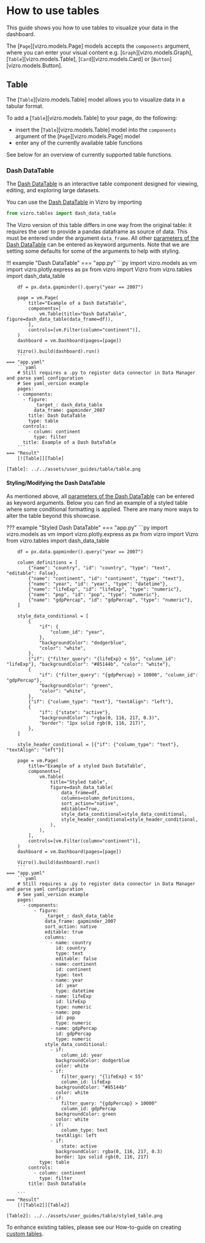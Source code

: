# How to use tables

This guide shows you how to use tables to visualize your data in the dashboard.

The [`Page`][vizro.models.Page] models accepts the `components` argument, where you can enter your visual content e.g.
[`Graph`][vizro.models.Graph], [`Table`][vizro.models.Table], [`Card`][vizro.models.Card] or [`Button`][vizro.models.Button].

## Table

The [`Table`][vizro.models.Table] model allows you to visualize data in a tabular format.

To add a [`Table`][vizro.models.Table] to your page, do the following:

- insert the [`Table`][vizro.models.Table] model into the `components` argument of the
[`Page`][vizro.models.Page] model
- enter any of the currently available table functions

See below for an overview of currently supported table functions.

### Dash DataTable

The [Dash DataTable](https://dash.plotly.com/datatable) is an interactive table component designed for viewing, editing, and exploring large datasets.

You can use the [Dash DataTable](https://dash.plotly.com/datatable) in Vizro by importing
```py
from vizro.tables import dash_data_table
```
The Vizro version of this table differs in one way from the original table: it requires the user to provide a pandas dataframe as source of data.
This must be entered under the argument `data_frame`.
All other [parameters of the Dash DataTable](https://dash.plotly.com/datatable/reference) can be entered as keyword arguments. Note that we are
setting some defaults for some of the arguments to help with styling.

!!! example "Dash DataTable"
    === "app.py"
        ```py
        import vizro.models as vm
        import vizro.plotly.express as px
        from vizro import Vizro
        from vizro.tables import dash_data_table

        df = px.data.gapminder().query("year == 2007")

        page = vm.Page(
            title="Example of a Dash DataTable",
            components=[
                vm.Table(title="Dash DataTable", figure=dash_data_table(data_frame=df)),
            ],
            controls=[vm.Filter(column="continent")],
        )
        dashboard = vm.Dashboard(pages=[page])

        Vizro().build(dashboard).run()
        ```
    === "app.yaml"
        ```yaml
        # Still requires a .py to register data connector in Data Manager and parse yaml configuration
        # See yaml_version example
        pages:
        - components:
          - figure:
              _target_: dash_data_table
              data_frame: gapminder_2007
            title: Dash DataTable
            type: table
          controls:
            - column: continent
              type: filter
          title: Example of a Dash DataTable
        ```
    === "Result"
        [![Table]][Table]

    [Table]: ../../assets/user_guides/table/table.png

#### Styling/Modifying the Dash DataTable

As mentioned above, all [parameters of the Dash DataTable](https://dash.plotly.com/datatable/reference) can be entered as keyword arguments. Below you can find
an example of a styled table where some conditional formatting is applied. There are many more ways to alter the table beyond this showcase.

??? example "Styled Dash DataTable"
    === "app.py"
        ```py
        import vizro.models as vm
        import vizro.plotly.express as px
        from vizro import Vizro
        from vizro.tables import dash_data_table

        df = px.data.gapminder().query("year == 2007")

        column_definitions = [
            {"name": "country", "id": "country", "type": "text", "editable": False},
            {"name": "continent", "id": "continent", "type": "text"},
            {"name": "year", "id": "year", "type": "datetime"},
            {"name": "lifeExp", "id": "lifeExp", "type": "numeric"},
            {"name": "pop", "id": "pop", "type": "numeric"},
            {"name": "gdpPercap", "id": "gdpPercap", "type": "numeric"},
        ]

        style_data_conditional = [
            {
                "if": {
                    "column_id": "year",
                },
                "backgroundColor": "dodgerblue",
                "color": "white",
            },
            {"if": {"filter_query": "{lifeExp} < 55", "column_id": "lifeExp"}, "backgroundColor": "#85144b", "color": "white"},
            {
                "if": {"filter_query": "{gdpPercap} > 10000", "column_id": "gdpPercap"},
                "backgroundColor": "green",
                "color": "white",
            },
            {"if": {"column_type": "text"}, "textAlign": "left"},
            {
                "if": {"state": "active"},
                "backgroundColor": "rgba(0, 116, 217, 0.3)",
                "border": "1px solid rgb(0, 116, 217)",
            },
        ]

        style_header_conditional = [{"if": {"column_type": "text"}, "textAlign": "left"}]

        page = vm.Page(
            title="Example of a styled Dash DataTable",
            components=[
                vm.Table(
                    title="Styled table",
                    figure=dash_data_table(
                        data_frame=df,
                        columns=column_definitions,
                        sort_action="native",
                        editable=True,
                        style_data_conditional=style_data_conditional,
                        style_header_conditional=style_header_conditional,
                    ),
                ),
            ],
            controls=[vm.Filter(column="continent")],
        )
        dashboard = vm.Dashboard(pages=[page])

        Vizro().build(dashboard).run()
        ```
    === "app.yaml"
        ```yaml
        # Still requires a .py to register data connector in Data Manager and parse yaml configuration
        # See yaml_version example
        pages:
          - components:
              - figure:
                  _target_: dash_data_table
                  data_frame: gapminder_2007
                  sort_action: native
                  editable: true
                  columns:
                    - name: country
                      id: country
                      type: text
                      editable: false
                    - name: continent
                      id: continent
                      type: text
                    - name: year
                      id: year
                      type: datetime
                    - name: lifeExp
                      id: lifeExp
                      type: numeric
                    - name: pop
                      id: pop
                      type: numeric
                    - name: gdpPercap
                      id: gdpPercap
                      type: numeric
                  style_data_conditional:
                    - if:
                        column_id: year
                      backgroundColor: dodgerblue
                      color: white
                    - if:
                        filter_query: "{lifeExp} < 55"
                        column_id: lifeExp
                      backgroundColor: "#85144b"
                      color: white
                    - if:
                        filter_query: "{gdpPercap} > 10000"
                        column_id: gdpPercap
                      backgroundColor: green
                      color: white
                    - if:
                        column_type: text
                      textAlign: left
                    - if:
                        state: active
                      backgroundColor: rgba(0, 116, 217, 0.3)
                      border: 1px solid rgb(0, 116, 217)
                type: table
            controls:
              - column: continent
                type: filter
            title: Dash DataTable

        ```
    === "Result"
        [![Table2]][Table2]

    [Table2]: ../../assets/user_guides/table/styled_table.png

To enhance existing tables, please see our How-to-guide on creating [custom tables](custom_tables.md).

